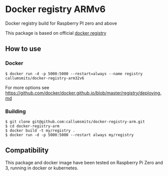 # Docker registry ARMv6

Docker registry build for Raspberry PI zero and above

This package is based on official [docker registry](https://github.com/docker/distribution-library-image/)

## How to use 

### Docker 

```shell
$ docker run -d -p 5000:5000 --restart=always --name registry callumsmits/docker-registry-arm32v6
```

For more options see https://github.com/docker/docker.github.io/blob/master/registry/deploying.md

### Building

```shell
$ git clone git@github.com:callumsmits/docker-registry-arm.git
$ cd docker-registry-arm
$ docker build -t my/registry .
$ docker run -d -p 5000:5000 --restart always my/registry
```

## Compatibility

This package and docker image have been tested on Raspberry Pi Zero and 3, running in
docker or kubernetes.

